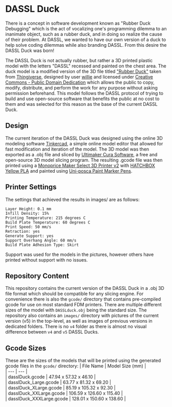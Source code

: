 # DASSL Duck
There is a concept in software development known as "Rubber Duck Debugging" which is the act of vocalizing one's programming dilemma to an inanimate object, such as a rubber duck, and in doing so realize the cause of their problem. At DASSL, we wanted to have our own version of a duck to help solve coding dilemmas while also branding DASSL. From this desire the DASSL Duck was born!  

The DASSL Duck is not actually rubber, but rather a 3D printed plastic model with the letters "DASSL" recessed and painted on the chest area. The duck model is a modified version of the 3D file titled ["Rubber Duck"](https://www.thingiverse.com/thing:139894) taken from [Thingiverse](https://thingiverse.com), designed by user [willie](https://www.thingiverse.com/willie/about) and licensed under [Creative Commons - Public Domain Dedication](https://creativecommons.org/publicdomain/zero/1.0/) which allows the public to copy, modify, distribute, and perform the work for any purpose without asking permission beforehand. This model follows the DASSL protocol of trying to build and use open-source software that benefits the public at no cost to them and was selected for this reason as the base of the current DASSL Duck.

## Design
The current iteration of the DASSL Duck was designed using the online 3D modeling software [Tinkercad](https://tinkercad.com), a simple online model editor that allowed for fast modification and iteration of the model. The 3D model was then exported as a .obj file and sliced by [Ultimaker Cura Software](https://ultimaker.com/en/products/ultimaker-cura-software), a free and open-source 3D model slicing program. The resulting .gcode file was then printed using a [Monoprice Maker Select 3D Printer v2](https://www.monoprice.com/product?p_id=13860&gclid=Cj0KCQjw6cHoBRDdARIsADiTTzaTkReRz-KWjMdBoxAuGKZEHuVaYLvsS76ZyLjN_BzlsVjv7bqrmqUaAl9KEALw_wcB) with [HATCHBOX Yellow PLA](https://www.amazon.com/HATCHBOX-3D-Filament-Dimensional-Accuracy/dp/B00J0GRREW/ref=sr_1_3?keywords=yellow+pla&qid=1561389931&s=gateway&sr=8-3) and painted using [Uni-posca Paint Marker Pens](https://www.amazon.com/Uni-posca-Paint-Marker-Pen-PC-1M8C/dp/B001MT893I/ref=sr_1_68?crid=2O3WLMSM8RX17&keywords=posca+paint+markers&qid=1561388944&s=gateway&sprefix=ppsca+paint+markers%2Caps%2C149&sr=8-68).

## Printer Settings
The settings that achieved the results in images/ are as follows: 
```
Layer Height: 0.1 mm
Infill Density: 15%
Printing Temperature: 215 degrees C
Build Plate Temperature: 60 degrees C
Print Speed: 50 mm/s
Retraction: yes
Generate Support: yes
Support Overhang Angle: 60 mm/s
Build Plate Adhesion Type: Skirt
```
Support was used for the models in the pictures, however others have printed without support with no issues. 

## Repository Content
This repository contains the current version of the DASSL Duck in a .obj 3D file format which should be compatible for any slicing engine. For convenience there is also the `gcode/` directory that contains pre-compiled gcode for use on most standard FDM printers. There are multiple different sizes of the model with `DASSLduck.obj` being the standard size. The repository also contains an `images/` directory with pictures of the current version (v5) in the top-level, as well as images of previous versions in dedicated folders. There is no `v4` folder as there is almost no visual difference between `v4` and `v5` DASSL Ducks.

## Gcode Sizes
These are the sizes of the models that will be printed using the generated gcode files in the `gcode/` directory:
| File Name | Model Size (mm) |  
| --- | --- |  
| dasslDuck.gcode | 47.94 x 57.32 x 46.10 |    
| dasslDuck_Large.gcode | 63.77 x 81.32 x 69.20 |  
| dasslDuck_XLarge.gcode | 85.19 x 105.32 x 92.30 |  
| dasslDuck_XXLarge.gcode | 106.59 x 126.60 x 115.40 |  
| dasslDuck_XXXLarge.gcode | 128.01 x 150.60 x 138.60 |  